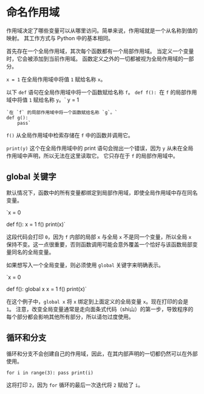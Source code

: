 # 命名作用域
作用域决定了哪些变量可以从哪里访问。简单来说，作用域就是一个从名称到值的映射。
其工作方式与 Python 中的基本相同。

首先存在一个全局作用域，其次每个函数都有一个局部作用域。
当定义一个变量时，它会被添加到当前作用域。
函数定义之外的一切都被视为全局作用域的一部分。

`x = 1`
在全局作用域中将值 `1` 赋给名称 `x`。

以下 `def` 语句在全局作用域中将一个函数赋给名称 `f`。
`def f():
    `在 `f` 的局部作用域中将值 `1` 赋给名称 `y`。`
    y = 1

    `在 `f` 的局部作用域中将一个函数赋给名称 `g`。`
    def g():
        pass`

`f()`
从全局作用域中检索存储在 `f` 中的函数并调用它。

`print(y)`
这个在全局作用域中的 print 语句会抛出一个错误，因为 `y` 从未在全局作用域中声明，所以无法在这里读取它。
它只存在于 `f` 的局部作用域中。

## global 关键字
默认情况下，函数中的所有变量都绑定到局部作用域，即使全局作用域中存在同名变量。

`x = 0

def f():
    x = 1
f()
print(x)`

这段代码会打印 `0`，因为 `f` 内部的局部 `x` 与全局 `x` 不是同一个变量，所以全局 `x` 保持不变。这一点很重要，否则函数调用可能会意外覆盖一个恰好与该函数局部变量同名的全局变量。

如果想写入一个全局变量，则必须使用 `global` 关键字来明确表示。

`x = 0

def f():
    global x
    x = 1
f()
print(x)`

在这个例子中，`global x` 将 `x` 绑定到上面定义的全局变量 `x`。现在打印的会是 `1`。
注意，改变全局变量通常是走向面条式代码（shi山）的第一步，导致程序的每个部分都会影响其他所有部分，所以请勿过度使用。

## 循环和分支
循环和分支不会创建自己的作用域，因此，在其内部声明的一切都仍然可以在外部使用。

`for i in range(3):
    pass
print(i)`

这将打印 `2`，因为 `for` 循环的最后一次迭代将 `2` 赋给了 `i`。
